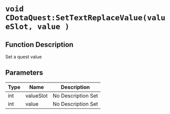 # `void CDotaQuest:SetTextReplaceValue(valueSlot, value )`
## Function Description
Set a quest value
## Parameters
Type|Name|Description
--|--|--
int|valueSlot|No Description Set
int|value|No Description Set
